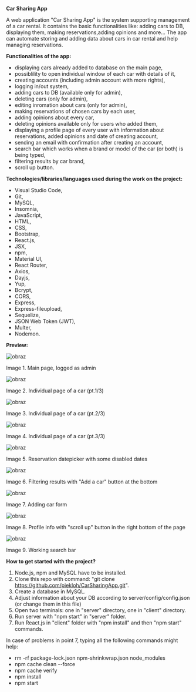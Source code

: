 **Car Sharing App**

A web application "Car Sharing App" is the system supporting management of a car rental.
It contains the basic functionalities like: adding cars to DB, displaying them, making reservations,adding opinions and more...
The app can automate storing and adding data about cars in car rental and help managing reservations.

**Functionalities of the app:**
- displaying cars already added to database on the main page,
- possiblility to open individual window of each car with details of it,
- creating accounts (including admin account with more rights),
- logging in/out system,
- adding cars to DB (available only for admin),
- deleting cars (only for admin),
- editing inromation about cars (only for admin),
- making reservations of chosen cars by each user,
- adding opinions about every car,
- deleting opinions available only for users who added them,
- displaying a profile page of every user with information about reservations, added opinions and date of creating account,
- sending an email with confirmation after creating an account,
- search bar which works when a brand or model of the car (or both) is being typed,
- filtering results by car brand,
- scroll up button.

**Technologies/libraries/languages used during the work on the project:**
-	Visual Studio Code,
-	Git,
-	MySQL,
-	Insomnia,
-	JavaScript,
-	HTML,
-	CSS,
-	Bootstrap,
-	React.js,
-	JSX,
-	npm,
-	Material UI,
-	React Router,
-	Axios,
-	Dayjs,
-	Yup,
-	Bcrypt,
-	CORS,
-	Express,
-	Express-fileupload,
-	Sequelize,
-	JSON Web Token (JWT),
-	Multer,
-	Nodemon.

**Preview:**

![obraz](https://user-images.githubusercontent.com/81360745/192820808-ecd6560d-15d0-4fef-851d-288421497e57.png)

Image 1. Main page, logged as admin


![obraz](https://user-images.githubusercontent.com/81360745/192821329-4c08d118-4b64-4f56-85da-3352c8480d50.png)

Image 2. Individual page of a car (pt.1/3)


![obraz](https://user-images.githubusercontent.com/81360745/192828717-1a71ab0f-a771-42ee-9aa2-04c030d6f550.png)

Image 3. Individual page of a car (pt.2/3)


![obraz](https://user-images.githubusercontent.com/81360745/192821678-912b60a1-a7bb-4d76-a120-a7d24aaf9ac3.png)

Image 4. Individual page of a car (pt.3/3)


![obraz](https://user-images.githubusercontent.com/81360745/192821938-79ff3896-4bcd-4439-9e69-59c5bd45c27f.png)

Image 5. Reservation datepicker with some disabled dates


![obraz](https://user-images.githubusercontent.com/81360745/192822191-0a1c0126-8100-4a42-8915-58c3c095b6bc.png)

Image 6. Filtering results with "Add a car" button at the bottom


![obraz](https://user-images.githubusercontent.com/81360745/192823834-39a3b85c-9559-4af4-903c-e4f75764eb62.png)

Image 7. Adding car form


![obraz](https://user-images.githubusercontent.com/81360745/192824186-1ba05fbf-1f00-4d97-952c-8e04332bea6e.png)

Image 8. Profile info with "scroll up" button in the right bottom of the page


![obraz](https://user-images.githubusercontent.com/81360745/192824501-69a0e734-3b0c-413f-a099-dc407bf4b1a0.png)

Image 9. Working search bar



**How to get started with the project?**

1. Node.js, npm and MySQL have to be installed.
2. Clone this repo with command: "git clone https://github.com/piekloh/CarSharingApp.git".
3. Create a database in MySQL.
4. Adjust information about your DB according to server/config/config.json (or change them in this file)
5. Open two terminals: one in "server" directory, one in "client" directory.
6. Run server with "npm start" in "server" folder.
7. Run React.js in "client" folder with "npm install" and then "npm start" commands.


In case of problems in point 7, typing all the following commands might help:

- rm -rf package-lock.json npm-shrinkwrap.json node_modules
- npm cache clean --force
- npm cache verify
- npm install
- npm start









